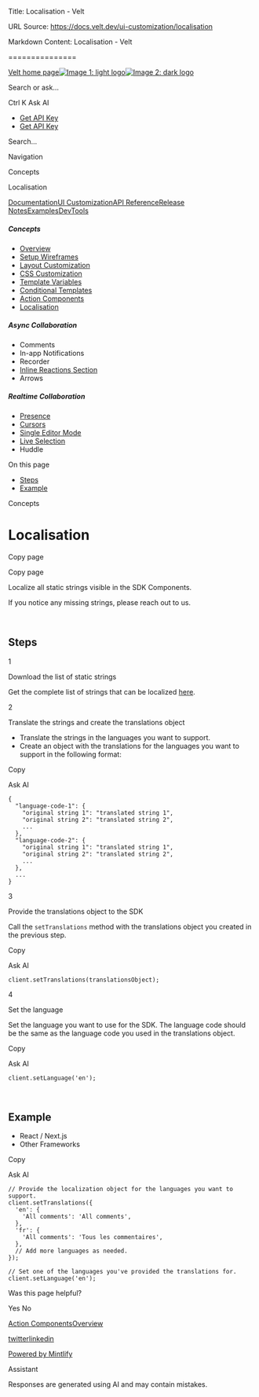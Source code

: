 Title: Localisation - Velt

URL Source: https://docs.velt.dev/ui-customization/localisation

Markdown Content:
Localisation - Velt

===============

[Velt home page![Image 1: light logo](https://mintlify.s3.us-west-1.amazonaws.com/velt/velt-logo-big-light.png)![Image 2: dark logo](https://mintlify.s3.us-west-1.amazonaws.com/velt/velt-logo-big.png)](https://docs.velt.dev/)

Search or ask...

Ctrl K Ask AI

*   [Get API Key](https://console.velt.dev/)
*   [Get API Key](https://console.velt.dev/)

Search...

Navigation

Concepts

Localisation

[Documentation](https://docs.velt.dev/get-started/overview)[UI Customization](https://docs.velt.dev/ui-customization/overview)[API Reference](https://docs.velt.dev/api-reference/rest-apis/v2/organizations/add-organizations)[Release Notes](https://docs.velt.dev/release-notes/version-4/upgrade-guide)[Examples](https://velt.dev/examples)[DevTools](https://velt.dev/devtools)

##### Concepts

*   [Overview](https://docs.velt.dev/ui-customization/overview)
*   [Setup Wireframes](https://docs.velt.dev/ui-customization/setup)
*   [Layout Customization](https://docs.velt.dev/ui-customization/layout)
*   [CSS Customization](https://docs.velt.dev/ui-customization/styling)
*   [Template Variables](https://docs.velt.dev/ui-customization/template-variables)
*   [Conditional Templates](https://docs.velt.dev/ui-customization/conditional-templates)
*   [Action Components](https://docs.velt.dev/ui-customization/custom-action-component)
*   [Localisation](https://docs.velt.dev/ui-customization/localisation)

##### Async Collaboration

*   Comments  
*   In-app Notifications  
*   Recorder  
*   [Inline Reactions Section](https://docs.velt.dev/ui-customization/features/async/inline-reactions)
*   Arrows  

##### Realtime Collaboration

*   [Presence](https://docs.velt.dev/ui-customization/features/realtime/presence)
*   [Cursors](https://docs.velt.dev/ui-customization/features/realtime/cursors)
*   [Single Editor Mode](https://docs.velt.dev/ui-customization/features/realtime/single-editor-mode)
*   [Live Selection](https://docs.velt.dev/ui-customization/features/realtime/live-selection)
*   Huddle  

On this page

*   [Steps](https://docs.velt.dev/ui-customization/localisation#steps)
*   [Example](https://docs.velt.dev/ui-customization/localisation#example)

Concepts

Localisation
============

Copy page

Copy page

Localize all static strings visible in the SDK Components.

If you notice any missing strings, please reach out to us.

[​](https://docs.velt.dev/ui-customization/localisation#steps)

Steps
---------------------------------------------------------------------

1

Download the list of static strings

Get the complete list of strings that can be localized [here](https://firebasestorage.googleapis.com/v0/b/snippyly.appspot.com/o/external%2Flocalization-strings-map.json?alt=media&token=0cdd2b52-10ed-4033-a08a-5c2b622ce7df).

2

Translate the strings and create the translations object

*   Translate the strings in the languages you want to support.
*   Create an object with the translations for the languages you want to support in the following format:

Copy

Ask AI

```
{
  "language-code-1": {
    "original string 1": "translated string 1",
    "original string 2": "translated string 2",
    ...
  },
  "language-code-2": {
    "original string 1": "translated string 1",
    "original string 2": "translated string 2",
    ...
  },
  ...
}
```

3

Provide the translations object to the SDK

Call the `setTranslations` method with the translations object you created in the previous step.

Copy

Ask AI

```
client.setTranslations(translationsObject);
```

4

Set the language

Set the language you want to use for the SDK. The language code should be the same as the language code you used in the translations object.

Copy

Ask AI

```
client.setLanguage('en');
```

[​](https://docs.velt.dev/ui-customization/localisation#example)

Example
-------------------------------------------------------------------------

*    React / Next.js
*    Other Frameworks

Copy

Ask AI

```
// Provide the localization object for the languages you want to support.
client.setTranslations({
  'en': {
    'All comments': 'All comments',
  },
  'fr': {
    'All comments': 'Tous les commentaires',
  },
  // Add more languages as needed.
});

// Set one of the languages you've provided the translations for.
client.setLanguage('en');
```

Was this page helpful?

Yes No

[Action Components](https://docs.velt.dev/ui-customization/custom-action-component)[Overview](https://docs.velt.dev/ui-customization/features/async/comments/comment-dialog/overview)

[twitter](https://twitter.com/veltjs)[linkedin](https://www.linkedin.com/company/veltjs)

[Powered by Mintlify](https://mintlify.com/preview-request?utm_campaign=poweredBy&utm_medium=referral&utm_source=velt)

Assistant

Responses are generated using AI and may contain mistakes.
